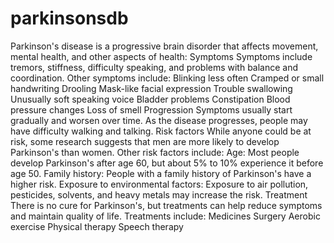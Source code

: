 # parkinsonsdb

Parkinson's disease is a progressive brain disorder that affects movement, mental health, and other aspects of health: 
Symptoms
Symptoms include tremors, stiffness, difficulty speaking, and problems with balance and coordination. Other symptoms include: 
Blinking less often 
Cramped or small handwriting 
Drooling 
Mask-like facial expression 
Trouble swallowing 
Unusually soft speaking voice 
Bladder problems 
Constipation 
Blood pressure changes 
Loss of smell 
Progression
Symptoms usually start gradually and worsen over time. As the disease progresses, people may have difficulty walking and talking. 
Risk factors
While anyone could be at risk, some research suggests that men are more likely to develop Parkinson's than women. Other risk factors include: 
Age: Most people develop Parkinson's after age 60, but about 5% to 10% experience it before age 50. 
Family history: People with a family history of Parkinson's have a higher risk. 
Exposure to environmental factors: Exposure to air pollution, pesticides, solvents, and heavy metals may increase the risk. 
Treatment
There is no cure for Parkinson's, but treatments can help reduce symptoms and maintain quality of life. Treatments include: 
Medicines 
Surgery 
Aerobic exercise 
Physical therapy 
Speech therapy 
